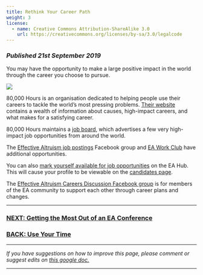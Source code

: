 ```yaml
---
title: Rethink Your Career Path
weight: 3
license:
  - name: Creative Commons Attribution-ShareAlike 3.0
    url: https://creativecommons.org/licenses/by-sa/3.0/legalcode
---
```

### _Published 21st September 2019_

You may have the opportunity to make a large positive impact in the world through the career you choose to pursue.

<a target="_blank" href="https://80000hours.org/"><img class="small_image_block" src="/img/80Klogo.png" /></a>

80,000 Hours is an organisation dedicated to helping people use their careers to tackle the world’s most pressing problems. <a target="_blank" href="https://80000hours.org/">Their website</a> contains a wealth of information about causes, high-impact careers, and what makes for a satisfying career. 


80,000 Hours maintains a <a target="_blank" href="https://80000hours.org/job-board/">job board</a>, which advertises a few very high-impact job opportunities from around the world.

The <a target="_blank" href="https://www.facebook.com/groups/1062957250383195/">Effective Altruism job postings</a> Facebook group and <a target="_blank" href="https://www.eawork.club/">EA Work Club</a> have additional opportunities.

You can also <a target="_blank" href="https://eahub.org/profiles">mark yourself available for job opportunities</a> on the EA Hub. This will cause your profile to be viewable on the <a target="_blank" href="https://eahub.org/candidates">candidates page</a>. 

The <a target="_blank" href="https://www.facebook.com/groups/473795076132698/">Effective Altruism Careers Discussion Facebook group</a> is for members of the EA community to support each other through career plans and changes.



<hr>

### [NEXT: Getting the Most Out of an EA Conference](/take_action/ea-conference/)

### [BACK: Use Your Time](/take_action/use-your-time/)

<hr>

_If you have suggestions on how to improve this page, please comment or suggest edits on_ <a target="_blank" href="https://docs.google.com/document/d/1nvPSSWi1GfYXSA_cWTkJf-TFTzYFElVlyXLoRAiBLRA/edit?usp=sharing">_this google doc._</a>

<hr>
